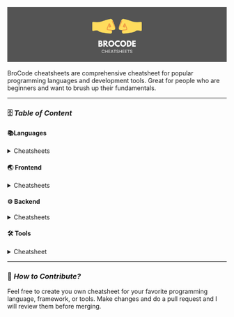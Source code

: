 [![LOGO](images/logo.png)](https://rohan-kiratsata.github.io/brocode-cheatsheets/)

BroCode cheatsheets are  comprehensive cheatsheet for popular programming languages and development tools. Great for people who are beginners and want to brush up their fundamentals.

---

### 🗄️ *Table of Content*

#### 📚Languages

<details>
<summary> Cheatsheets </summary>

- [Bash](404.md)
- [C](c-cheatsheet.md)
- [Java](java-cheatsheet.md)
- [Python](python-cheatsheet.md)
<!-- - C++ in progress -->

</details>

#### 🌏 Frontend

<details>
<summary> Cheatsheets </summary>

- HTML
- CSS

</details>

#### ⚙ Backend

<details>
<summary>Cheatsheets</summary>


</details>

#### 🛠 Tools

<details>
<summary> Cheatsheet </summary>

- VSCode
  
</details>

---
### 🤝 *How to Contribute?*

Feel free to create you own cheatsheet for your favorite programming language, framework, or tools. Make changes and  do a pull request and I will review them before merging.
